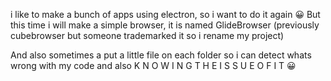 i like to make a bunch of apps using electron, so i want to do it again 😀
But this time i will make a simple browser, it is named GlideBrowser (previously cubebrowser but someone trademarked it so i rename my project)

And also sometimes a put a little file on each folder so i can detect whats wrong with my code and also
K N O W I N G  T H E  I S S U E  O F  I T  😀
